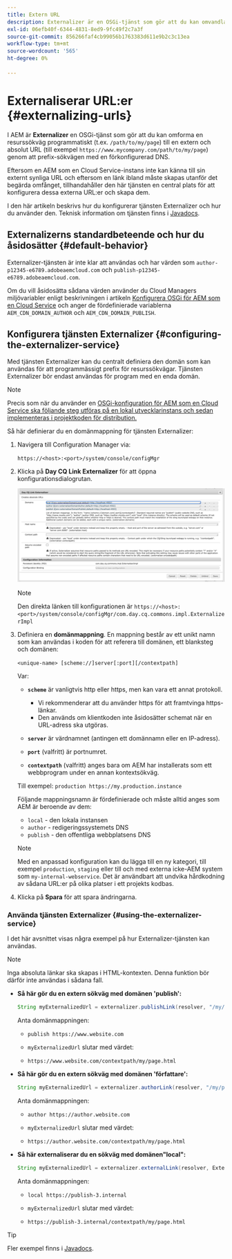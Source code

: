 ```yaml
---
title: Extern URL
description: Externalizer är en OSGi-tjänst som gör att du kan omvandla en resurssökväg programmatiskt till en extern och absolut URL.
exl-id: 06efb40f-6344-4831-8ed9-9fc49f2c7a3f
source-git-commit: 856266faf4cb99056b1763383d611e9b2c3c13ea
workflow-type: tm+mt
source-wordcount: '565'
ht-degree: 0%

---
```


# Externaliserar URL:er {#externalizing-urls}

I AEM är **Externalizer** en OSGi-tjänst som gör att du kan omforma en resurssökväg programmatiskt (t.ex. `/path/to/my/page`) till en extern och absolut URL (till exempel `https://www.mycompany.com/path/to/my/page`) genom att prefix-sökvägen med en förkonfigurerad DNS.

Eftersom en AEM som en Cloud Service-instans inte kan känna till sin externt synliga URL och eftersom en länk ibland måste skapas utanför det begärda omfånget, tillhandahåller den här tjänsten en central plats för att konfigurera dessa externa URL:er och skapa dem.

I den här artikeln beskrivs hur du konfigurerar tjänsten Externalizer och hur du använder den. Teknisk information om tjänsten finns i [Javadocs](https://experienceleague.adobe.com/docs/experience-manager-cloud-service-javadoc/com/day/cq/commons/Externalizer.html).

## Externalizerns standardbeteende och hur du åsidosätter {#default-behavior}

Externalizer-tjänsten är inte klar att användas och har värden som `author-p12345-e6789.adobeaemcloud.com` och `publish-p12345-e6789.adobeaemcloud.com`.

Om du vill åsidosätta sådana värden använder du Cloud Managers miljövariabler enligt beskrivningen i artikeln [Konfigurera OSGi för AEM som en Cloud Service](/help/implementing/deploying/configuring-osgi.md#cloud-manager-api-format-for-setting-properties) och anger de fördefinierade variablerna `AEM_CDN_DOMAIN_AUTHOR` och `AEM_CDN_DOMAIN_PUBLISH`.

## Konfigurera tjänsten Externalizer {#configuring-the-externalizer-service}

Med tjänsten Externalizer kan du centralt definiera den domän som kan användas för att programmässigt prefix för resurssökvägar. Tjänsten Externalizer bör endast användas för program med en enda domän.

>[!NOTE]
>
>Precis som när du använder en [OSGi-konfiguration för AEM som en Cloud Service ska följande steg utföras på en lokal utvecklarinstans och sedan implementeras i projektkoden för distribution.](/help/implementing/deploying/overview.md#osgi-configuration)

Så här definierar du en domänmappning för tjänsten Externalizer:

1. Navigera till Configuration Manager via:

   `https://<host>:<port>/system/console/configMgr`

1. Klicka på **Day CQ Link Externalizer** för att öppna konfigurationsdialogrutan.

   ![Externalizer OSGi-konfigurationen](./assets/externalizer-osgi.png)

   >[!NOTE]
   >
   >Den direkta länken till konfigurationen är `https://<host>:<port>/system/console/configMgr/com.day.cq.commons.impl.ExternalizerImpl`

1. Definiera en **domänmappning**. En mappning består av ett unikt namn som kan användas i koden för att referera till domänen, ett blanksteg och domänen:

   `<unique-name> [scheme://]server[:port][/contextpath]`

   Var:

   * **`scheme`** är vanligtvis http eller https, men kan vara ett annat protokoll.

      * Vi rekommenderar att du använder https för att framtvinga https-länkar.
      * Den används om klientkoden inte åsidosätter schemat när en URL-adress ska utgöras.
   * **`server`** är värdnamnet (antingen ett domännamn eller en IP-adress).
   * **`port`** (valfritt) är portnumret.
   * **`contextpath`** (valfritt) anges bara om AEM har installerats som ett webbprogram under en annan kontextsökväg.

   Till exempel: `production https://my.production.instance`

   Följande mappningsnamn är fördefinierade och måste alltid anges som AEM är beroende av dem:

   * `local` - den lokala instansen
   * `author` - redigeringssystemets DNS
   * `publish` - den offentliga webbplatsens DNS

   >[!NOTE]
   >
   >Med en anpassad konfiguration kan du lägga till en ny kategori, till exempel `production`, `staging` eller till och med externa icke-AEM system som `my-internal-webservice`. Det är användbart att undvika hårdkodning av sådana URL:er på olika platser i ett projekts kodbas.

1. Klicka på **Spara** för att spara ändringarna.

### Använda tjänsten Externalizer {#using-the-externalizer-service}

I det här avsnittet visas några exempel på hur Externalizer-tjänsten kan användas.

>[!NOTE]
>
>Inga absoluta länkar ska skapas i HTML-kontexten. Denna funktion bör därför inte användas i sådana fall.

* **Så här gör du en extern sökväg med domänen &#39;publish&#39;:**

   ```java
   String myExternalizedUrl = externalizer.publishLink(resolver, "/my/page") + ".html";
   ```

   Anta domänmappningen:

   * `publish https://www.website.com`

   * `myExternalizedUrl` slutar med värdet:

   * `https://www.website.com/contextpath/my/page.html`

* **Så här gör du en extern sökväg med domänen &#39;författare&#39;:**

   ```java
   String myExternalizedUrl = externalizer.authorLink(resolver, "/my/page") + ".html";
   ```

   Anta domänmappningen:

   * `author https://author.website.com`

   * `myExternalizedUrl` slutar med värdet:

   * `https://author.website.com/contextpath/my/page.html`

* **Så här externaliserar du en sökväg med domänen&quot;local&quot;:**

   ```java
   String myExternalizedUrl = externalizer.externalLink(resolver, Externalizer.LOCAL, "/my/page") + ".html";
   ```

   Anta domänmappningen:

   * `local https://publish-3.internal`

   * `myExternalizedUrl` slutar med värdet:

   * `https://publish-3.internal/contextpath/my/page.html`

>[!TIP]
>
>Fler exempel finns i [Javadocs](https://experienceleague.adobe.com/docs/experience-manager-cloud-service-javadoc/com/day/cq/commons/Externalizer.html).
